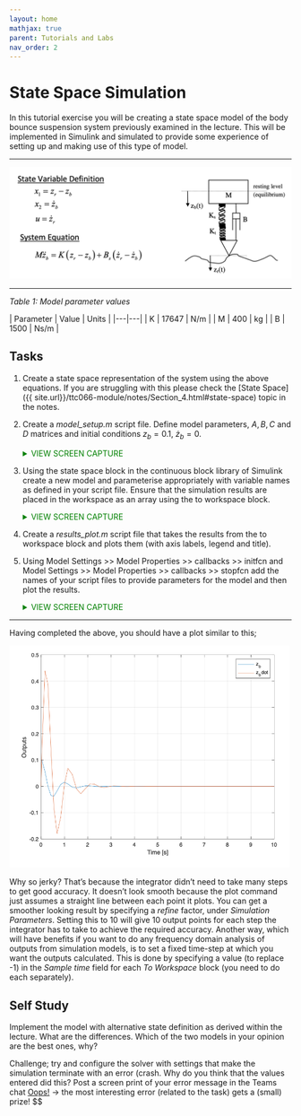 ```yaml
---
layout: home
mathjax: true
parent: Tutorials and Labs
nav_order: 2
---
```


# State Space Simulation

In this tutorial exercise you will be creating a state space model of the body bounce suspension system previously examined in the lecture. This will be implemented in Simulink and simulated to provide some experience of setting up and making use of this type of model.

<hr>

![image](figs/body_bounce_image_and_equations.png)

<hr>

*Table 1: Model parameter values*

| Parameter | Value | Units |
|---|---|
| K | 17647 | N/m |
| M | 400 | kg |
| B | 1500 | Ns/m |

## Tasks

1. Create a state space representation of the system using the above equations. If you are struggling with this please check the [State Space]({{ site.url}}/ttc066-module/notes/Section_4.html#state-space) topic in the notes.
2. Create a *model_setup.m* script file. Define model parameters, $A, B, C$ and $D$ matrices and initial conditions $z_b=0.1$, $\dot{z}_b=0$.
    <details close markdown="block">
      <summary style="color:green;">
        VIEW SCREEN CAPTURE
      </summary>
    <hr>

    <img src="figs/SSS_scriptfile.gif">

    <hr>
    </details>

3. Using the state space block in the continuous block library of Simulink create a new model and parameterise appropriately with variable names as defined in your script file. Ensure that the simulation results are placed in the workspace as an array using the to workspace block.
    <details close markdown="block">
      <summary style="color:green;">
        VIEW SCREEN CAPTURE
      </summary>
    <hr>

    <img src="figs/SSS_simulinkstatespace.gif">

    <hr>
    </details>

4. Create a *results_plot.m* script file that takes the results from the to workspace block and plots them (with axis labels, legend and title).
5. Using Model Settings >> Model Properties >> callbacks >> initfcn and Model Settings >> Model Properties >> callbacks >> stopfcn add the names of your script files to provide parameters for the model and then plot the results.
    <details close markdown="block">
      <summary style="color:green;">
        VIEW SCREEN CAPTURE
      </summary>
    <hr>

    <img src="figs/SSS_initfcn.gif">

    <hr>
    </details>

---

Having completed the above, you should have a plot similar to this;

<img src="figs/results_fig_1.png" width=500>

Why so jerky? That’s because the integrator didn’t need to take many steps to get good accuracy. It doesn’t look smooth because the plot command just assumes a straight line between each point it plots. You can get a smoother looking result by specifying a *refine* factor, under *Simulation Parameters*. Setting this to 10 will give 10 output points for each step the integrator has to take to achieve the required accuracy. Another way, which will have benefits if you want to do any frequency domain analysis of outputs from simulation models, is to set a fixed time-step at which you want the outputs calculated. This is done by specifying a value (to replace -1) in the *Sample time* field for each *To Workspace* block (you need to do each separately).

## Self Study

Implement the model with alternative state definition as derived within the lecture.  What are the differences.  Which of the two models in your opinion are the best ones, why?

Challenge; try and configure the solver with settings that make the simulation terminate with an error (crash.  Why do you think that the values entered did this? Post a screen print of your error message in the Teams chat [Oops!](https://teams.microsoft.com/l/channel/19%3a06a36a82d74843d7b2294b60bcf9e9c4%40thread.tacv2/Oops!?groupId=4c8d36f9-c71c-4239-9d11-b9d4a4db72ff&tenantId=cf264fc0-aeb8-449f-9054-82ce4454084b) -> the most interesting error (related to the task) gets a (small) prize!
$$